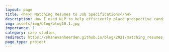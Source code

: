 ```yaml
---
layout: page
title: <h4>📄 Matching Resumes to Job Specifications</h4>
description: How I used NLP to help efficiently place prospective candidates
img: assets/img/blog/blog10.1.jpg
importance: 1
category: case studies
redirect: https://shanevanheerden.github.io/blog/2021/matching_resumes_to_job_specifications/
page_type: project
---
```

